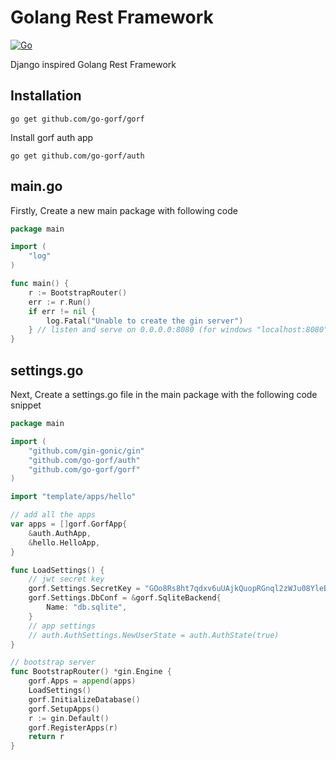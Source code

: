 # Golang Rest Framework

[![Go](https://github.com/go-gorf/gorf/actions/workflows/go.yml/badge.svg)](https://github.com/go-gorf/gorf/actions/workflows/go.yml)

Django inspired Golang Rest Framework

## Installation
```shell
go get github.com/go-gorf/gorf
```
Install gorf auth app
```shell
go get github.com/go-gorf/auth
```

## main.go

Firstly, Create a new main package with following code

``` go title="main.go" 
package main

import (
	"log"
)

func main() {
	r := BootstrapRouter()
	err := r.Run()
	if err != nil {
		log.Fatal("Unable to create the gin server")
	} // listen and serve on 0.0.0.0:8080 (for windows "localhost:8080")
}
```

## settings.go
Next, Create a settings.go file in the main package with the following code snippet

``` go title="settings.go"
package main

import (
	"github.com/gin-gonic/gin"
	"github.com/go-gorf/auth"
	"github.com/go-gorf/gorf"
)

import "template/apps/hello"

// add all the apps
var apps = []gorf.GorfApp{
	&auth.AuthApp,
	&hello.HelloApp,
}

func LoadSettings() {
	// jwt secret key
	gorf.Settings.SecretKey = "GOo8Rs8ht7qdxv6uUAjkQuopRGnql2zWJu08YleBx6pEv0cQ09a"
	gorf.Settings.DbConf = &gorf.SqliteBackend{
		Name: "db.sqlite",
	}
	// app settings
	// auth.AuthSettings.NewUserState = auth.AuthState(true)
}

// bootstrap server
func BootstrapRouter() *gin.Engine {
	gorf.Apps = append(apps)
	LoadSettings()
	gorf.InitializeDatabase()
	gorf.SetupApps()
	r := gin.Default()
	gorf.RegisterApps(r)
	return r
}
```
